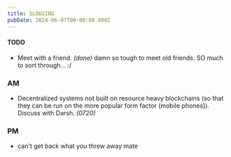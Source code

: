 ```yaml
---
title: SLOGGING
pubDate: 2024-06-07T00:00:00.000Z
---
```

#### TODO

- Meet with a friend. _(done)_ damn so tough to meet old friends. SO much to sort through... :/

### AM

- Decentralized systems not built on resource heavy blockchains (so that they can be run on the more popular form factor (mobile phones)). Discuss with Darsh. _(0720)_

### PM

- can't get back what you threw away mate

